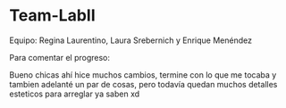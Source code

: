 # Team-LabII
Equipo: Regina Laurentino, Laura Srebernich y Enrique Menéndez

Para comentar el progreso:

Bueno chicas ahí hice muchos cambios, termine con lo que me tocaba y tambien adelanté un par de cosas, pero todavía quedan muchos detalles esteticos para arreglar ya saben xd
